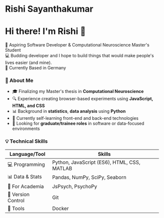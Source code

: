 # Rishi Sayanthakumar

<h1 align="left">Hi there! I'm Rishi 👋</h1>

<p align="left">
  🚀 Aspiring Software Developer & Computational Neuroscience Master's Student<br>
  💻 Budding developer and I hope to build things that would make people's lives easier (and mine).<br>
  📍 Currently Based in Germany
</p>

### 🧠 About Me
- 🎓 Finalizing my Master's thesis in **Computational Neuroscience** 
- 🔍 Experience creating browser-based experiments using **JavaScript, HTML, and CSS**
- 📊 Background in **statistics**, **data analysis** using **Python** 
- 🌱 Currently self-learning front-end and back-end technologies 
- 👀 Looking for **graduate/trainee roles** in software or data-focused environments

 ### 💡 Technical Skills
 
| Language/Tool | Skills |
|---------------|--------|
| 💻 Programming | Python, JavaScript (ES6), HTML, CSS, MATLAB |
| 📊 Data & Stats | Pandas, NumPy, SciPy, Seaborn |
| 🧪 For Academia | JsPsych, PsychoPy |
| 🔧 Version Control | Git |
| :hammer:    Tools         | Docker |
